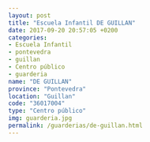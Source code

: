 ```yaml
---
layout: post
title: "Escuela Infantil DE GUILLAN"
date: 2017-09-20 20:57:05 +0200
categories:
- Escuela Infantil
- pontevedra
- guillan
- Centro público
- guarderia
name: "DE GUILLAN"
province: "Pontevedra"
location: "Guillan"
code: "36017004"
type: "Centro público"
img: guarderia.jpg
permalink: /guarderias/de-guillan.html
---
```

